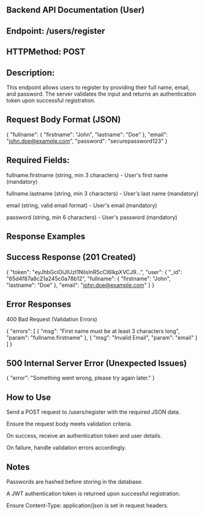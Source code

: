## Backend API Documentation (User)

## Endpoint: /users/register

## HTTPMethod: POST

## Description:
This endpoint allows users to register by providing their full name, email, and password. The server validates the input and returns an authentication token upon successful registration.

## Request Body Format (JSON)

{
  "fullname": {
    "firstname": "John",
    "lastname": "Doe"
  },
  "email": "john.doe@example.com",
  "password": "securepassword123"
}

## Required Fields:

fullname.firstname (string, min 3 characters) - User's first name (mandatory)

fullname.lastname (string, min 3 characters) - User's last name (mandatory)

email (string, valid email format) - User's email (mandatory)

password (string, min 6 characters) - User's password (mandatory)

## Response Examples

## Success Response (201 Created)

{
  "token": "eyJhbGciOiJIUzI1NiIsInR5cCI6IkpXVCJ9...",
  "user": {
    "_id": "65d4f87a8c21a245c0a78b12",
    "fullname": {
      "firstname": "John",
      "lastname": "Doe"
    },
    "email": "john.doe@example.com"
  }
}

## Error Responses

400 Bad Request (Validation Errors)

{
  "errors": [
    { "msg": "First name must be at least 3 characters long", "param": "fullname.firstname" },
    { "msg": "Invalid Email", "param": "email" }
  ]
}

## 500 Internal Server Error (Unexpected Issues)

{
  "error": "Something went wrong, please try again later."
}

## How to Use

Send a POST request to /users/register with the required JSON data.

Ensure the request body meets validation criteria.

On success, receive an authentication token and user details.

On failure, handle validation errors accordingly.

## Notes

Passwords are hashed before storing in the database.

A JWT authentication token is returned upon successful registration.

Ensure Content-Type: application/json is set in request headers.
